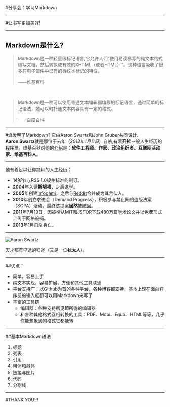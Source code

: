 #分享会：学习Markdown

---

#让书写更加美好!

---

## Markdown是什么?

>Markdown是一种轻量级标记语言,它允许人们“使用易读易写的纯文本格式编写文档，然后转换成有效的XHTML（或者HTML）“。这种语言吸收了很多在电子邮件中已有的唇纹本标记的特性。
>
> ——维基百科

</br>

>Markdown是一种可以使用普通文本编辑器编写的标记语言，通过简单的标记语法，她可以时扑通文本内容具有一定的格式。
>
> ——百度百科
---
#谁发明了Markdown?
它由Aaron Swartz和John Gruber共同设计.
</br>
**Aaron Swartz**就是那位于去年（_2013年1月11日_）自杀,有着**开挂**一般人生经历的程序员。维基百科对他的[介绍](http://zh.wikipedia.org/wiki/%E4%BA%9A%E4%BC%A6%C2%B7%E6%96%AF%E6%B2%83%E8%8C%A8)是：**软件工程师、作家、政治组织者、互联网活动家、维基百科人**。

---

他有着足以让你跪拜的人生经历：    
+ **14岁**参与RSS 1.0规格标准的制订。     
+ **2004**年入读**斯坦福**，之后退学。   
+ **2005**年创建[Infogami](http://infogami.org/)，之后与[Reddit](http://www.reddit.com/)合并成为其合伙人。   
+ **2010**年创立求进会（Demand Progress），积极参与禁止网络盗版法案（SOPA）活动，最终该提案**居然**被撤回。   
+ **2011**年7月19日，因被控从MIT和JSTOR下载480万篇学术论文并以免费形式上传于网络被捕。     
+ **2013**年1月自杀身亡。   

---

![Aaron Swartz](https://github.com/younghz/Markdown/raw/master/Res/Aaron_Swartz.jpg)

天才都有早逝的归途（又是一位**犹太人**）。

---

##优点：

- 简单，容易上手
- 纯文本实现，容易扩展，方便和其他工具联通
- 平台支持广：以Github为首的各种平台，各种博客都支持，基本上现在面向程序员的输入框都可以用Markdown来写了
- 丰富的工具链
  - 编辑器：各种支持所见即所得的编辑器
  - 和各种其他格式互相转换的工具：PDF、Mobi、Equb、HTML等等，几乎你能想象到的格式它都能转

---

##基本Markdown语法
1. 标题
2. 列表
3. 引用
4. 粗体和斜体
5. 链接与图片
6. 代码
7. 分割线

---

#THANK YOU!!!
